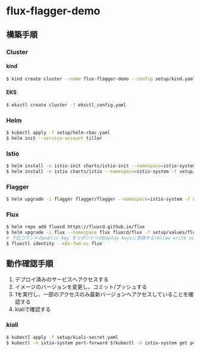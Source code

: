 # flux-flagger-demo

## 構築手順

### Cluster

#### kind

```bash
$ kind create cluster --name flux-flagger-demo --config setup/kind.yaml
```

#### EKS

```bash
$ eksctl create cluster -f eksctl_config.yaml
```

### Helm

```bash
$ kubectl apply -f setup/helm-rbac.yaml
$ helm init --service-account tiller
```

### Istio

```bash
$ helm install -n istio-init charts/istio-init --namespace=istio-system
$ helm install -n istio charts/istio --namespace=istio-system -f setup/values/istio.yaml
```

### Flagger

```bash
$ helm upgrade -i flagger flagger/flagger --namespace=istio-system -f setup/values/flagger.yaml
```

### Flux

```bash
$ helm repo add fluxcd https://fluxcd.github.io/flux
$ helm upgrade -i flux --namespace flux fluxcd/flux -f setup/values/flux.yaml
# 下記コマンドのpublic key をリポジトリのDeploy keysに登録する(Allow write accessにチェック)
$ fluxctl identity --k8s-fwd-ns flux
```

## 動作確認手順

1. デプロイ済みのサービスへアクセスする
1. イメージのバージョンを変更し、コミット/プッシュする
1. 1を実行し、一部のアクセスのみ最新バージョンへアクセスしていることを確認する
1. kialiで確認する

### kiali

```bash
$ kubectl apply -f setup/kiali-secret.yaml
$ kubectl -n istio-system port-forward $(kubectl -n istio-system get pod -l app=kiali -o jsonpath='{.items[0].metadata.name}') 20001:20001
```
